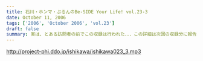 ```yaml
---
title: 石川・ホンマ・ぶるんのBe-SIDE Your Life! vol.23-3
date: October 11, 2006
tags: ['2006', 'October 2006', 'vol.23']
draft: false
summary: 実は、とある訪問者の前でこの収録は行われた．．．この詳細は次回の収録分に報告することになるのですが、このビーサイもちょっとは季節モノらしいことをしようとしていることは確か！！発表できることになり次第お知らせするので、次回のビーサイも首を長くして配信開始を待っていてね！NAMAE
---
```


http://project-phi.ddo.jp/ishikawa/ishikawa023_3.mp3
